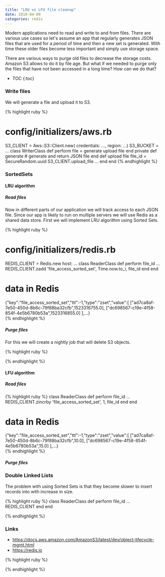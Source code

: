 ```yaml
---
title: "LRU vs LFU file cleanup"
date: 2018-04-09
categories: redis
---
```


Modern applications need to read and write to and from files.  There are various use cases so let's assume an app that regularly generates JSON files that are used for a period of time and then a new set is generated.  With time these older files become less important and simply use storage space.  

There are various ways to purge old files to decrease the storage costs.  Amazon S3 allows to do it by file age.  But what if we needed to purge only the files that have not been accessed in a long time?  How can we do that?  

* TOC
{:toc}

### Write files

We will generate a file and upload it to S3.  

{% highlight ruby %}
# config/initializers/aws.rb
S3_CLIENT = Aws::S3::Client.new( credentials: ..., region: ...)
S3_BUCKET = ...
class WriterClass
  def perform
    file = generate
    upload file
  end
private
  def generate
    # generate and return JSON file
  end
  def upload file
    file_id = SecureRandom.uuid
    S3_CLIENT.upload_file ...
  end
end
{% endhighlight %}

### SortedSets

#### LRU algorithm

##### Read files

Now in different parts of our application we will track access to each JSON file.  Since our app is likely to run on multiple servers we will use Redis as a shared data store.  First we will implement LRU algorithm using Sorted Sets.

{% highlight ruby %}
# config/initializers/redis.rb
REDIS_CLIENT = Redis.new host: ...
class ReaderClass
  def perform file_id
    ...
    REDIS_CLIENT.zadd 'file_access_sorted_set', Time.now.to_i, file_id
  end
end
# data in Redis
{"key":"file_access_sorted_set","ttl":-1,"type":"zset","value":[
  ["ad7ca8af-7e50-450d-8b6c-79f88ba32cfb",1523316755.0],
  ["dc698567-c19e-4f58-854f-4e5b6780b53a",1523316855.0]
  ],...}  
{% endhighlight %}


##### Purge files

For this we will create a nightly job that will delete S3 objects.  


{% highlight ruby %}

{% endhighlight %}


#### LFU algorithm

##### Read files

{% highlight ruby %}
class ReaderClass
  def perform file_id
    ...
    REDIS_CLIENT.zincrby 'file_access_sorted_set', 1, file_id
  end
end
# data in Redis
{"key":"file_access_sorted_set","ttl":-1,"type":"zset","value":[
  ["ad7ca8af-7e50-450d-8b6c-79f88ba32cfb",10.0],
  ["dc698567-c19e-4f58-854f-4e5b6780b53a",15.0]
  ],...}  
{% endhighlight %}


##### Purge files


### Double Linked Lists

The problem with using Sorted Sets is that they become slower to insert records into with increase in size.  


{% highlight ruby %}
class ReaderClass
  def perform file_id
    ...
    REDIS_CLIENT
  end
end

{% endhighlight %}



### Links
* https://docs.aws.amazon.com/AmazonS3/latest/dev/object-lifecycle-mgmt.html
* https://redis.io


{% highlight ruby %}

{% endhighlight %}
